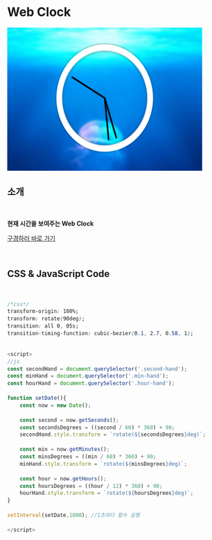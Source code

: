 # Web Clock

<img src="./clock.PNG" width="450px" height="330px">

## 소개

<br />

**현재 시간을 보여주는 Web Clock**

[구경하러 바로 가기](https://darling-pothos-057761.netlify.app/)

<br />

## CSS & JavaScript Code

<br />

```css
/*css*/
transform-origin: 100%;
transform: rotate(90deg);
transition: all 0, 05s;
transition-timing-function: cubic-bezier(0.1, 2.7, 0.58, 1);
```

```js

<script>
//js
const secondHand = document.querySelector('.second-hand');
const minHand = document.querySelector('.min-hand');
const hourHand = document.querySelector('.hour-hand');

function setDate(){
    const now = new Date();

    const second = now.getSeconds();
    const secondsDegrees = ((second / 60) * 360) + 90;
    secondHand.style.transform = `rotate(${secondsDegrees}deg)`;

    const min = now.getMinutes();
    const minsDegrees = ((min / 60) * 360) + 90;
    minHand.style.transform = `rotate(${minsDegrees}deg)`;

    const hour = now.getHours();
    const hoursDegrees = ((hour / 12) * 360) + 90;
    hourHand.style.transform = `rotate(${hoursDegrees}deg)`;
}

setInterval(setDate,1000); //1초마다 함수 실행

</script>
```
